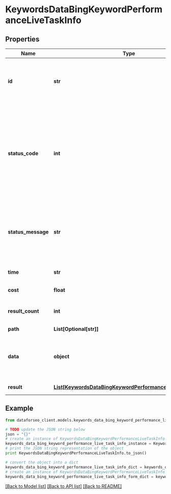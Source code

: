 # KeywordsDataBingKeywordPerformanceLiveTaskInfo


## Properties

Name | Type | Description | Notes
------------ | ------------- | ------------- | -------------
**id** | **str** | task identifier unique task identifier in our system in the UUID format | [optional] 
**status_code** | **int** | status code of the task generated by DataForSEO, can be within the following range: 10000-60000 you can find the full list of the response codes here | [optional] 
**status_message** | **str** | informational message of the task you can find the full list of general informational messages here | [optional] 
**time** | **str** | execution time, seconds | [optional] 
**cost** | **float** | total tasks cost, USD | [optional] 
**result_count** | **int** | number of elements in the result array | [optional] 
**path** | **List[Optional[str]]** | URL path | [optional] 
**data** | **object** | contains the same parameters that you specified in the POST request | [optional] 
**result** | [**List[KeywordsDataBingKeywordPerformanceLiveResultInfo]**](KeywordsDataBingKeywordPerformanceLiveResultInfo.md) | array of results | [optional] 

## Example

```python
from dataforseo_client.models.keywords_data_bing_keyword_performance_live_task_info import KeywordsDataBingKeywordPerformanceLiveTaskInfo

# TODO update the JSON string below
json = "{}"
# create an instance of KeywordsDataBingKeywordPerformanceLiveTaskInfo from a JSON string
keywords_data_bing_keyword_performance_live_task_info_instance = KeywordsDataBingKeywordPerformanceLiveTaskInfo.from_json(json)
# print the JSON string representation of the object
print KeywordsDataBingKeywordPerformanceLiveTaskInfo.to_json()

# convert the object into a dict
keywords_data_bing_keyword_performance_live_task_info_dict = keywords_data_bing_keyword_performance_live_task_info_instance.to_dict()
# create an instance of KeywordsDataBingKeywordPerformanceLiveTaskInfo from a dict
keywords_data_bing_keyword_performance_live_task_info_form_dict = keywords_data_bing_keyword_performance_live_task_info.from_dict(keywords_data_bing_keyword_performance_live_task_info_dict)
```
[[Back to Model list]](../README.md#documentation-for-models) [[Back to API list]](../README.md#documentation-for-api-endpoints) [[Back to README]](../README.md)


